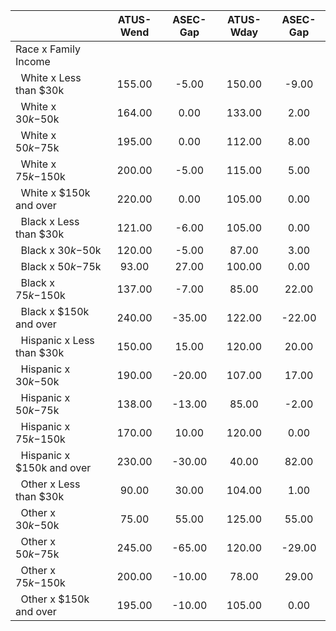 
|                      |    ATUS-Wend |     ASEC-Gap |    ATUS-Wday |     ASEC-Gap |
| -------------------- | :----------: | :----------: | :----------: | :----------: |
| Race x Family Income |              |              |              |              |
| &nbsp;&nbsp;White x Less than $30k |       155.00 |        -5.00 |       150.00 |        -9.00 |
| &nbsp;&nbsp;White x $30k-$50k |       164.00 |         0.00 |       133.00 |         2.00 |
| &nbsp;&nbsp;White x $50k-$75k |       195.00 |         0.00 |       112.00 |         8.00 |
| &nbsp;&nbsp;White x $75k-$150k |       200.00 |        -5.00 |       115.00 |         5.00 |
| &nbsp;&nbsp;White x $150k and over |       220.00 |         0.00 |       105.00 |         0.00 |
| &nbsp;&nbsp;Black x Less than $30k |       121.00 |        -6.00 |       105.00 |         0.00 |
| &nbsp;&nbsp;Black x $30k-$50k |       120.00 |        -5.00 |        87.00 |         3.00 |
| &nbsp;&nbsp;Black x $50k-$75k |        93.00 |        27.00 |       100.00 |         0.00 |
| &nbsp;&nbsp;Black x $75k-$150k |       137.00 |        -7.00 |        85.00 |        22.00 |
| &nbsp;&nbsp;Black x $150k and over |       240.00 |       -35.00 |       122.00 |       -22.00 |
| &nbsp;&nbsp;Hispanic x Less than $30k |       150.00 |        15.00 |       120.00 |        20.00 |
| &nbsp;&nbsp;Hispanic x $30k-$50k |       190.00 |       -20.00 |       107.00 |        17.00 |
| &nbsp;&nbsp;Hispanic x $50k-$75k |       138.00 |       -13.00 |        85.00 |        -2.00 |
| &nbsp;&nbsp;Hispanic x $75k-$150k |       170.00 |        10.00 |       120.00 |         0.00 |
| &nbsp;&nbsp;Hispanic x $150k and over |       230.00 |       -30.00 |        40.00 |        82.00 |
| &nbsp;&nbsp;Other x Less than $30k |        90.00 |        30.00 |       104.00 |         1.00 |
| &nbsp;&nbsp;Other x $30k-$50k |        75.00 |        55.00 |       125.00 |        55.00 |
| &nbsp;&nbsp;Other x $50k-$75k |       245.00 |       -65.00 |       120.00 |       -29.00 |
| &nbsp;&nbsp;Other x $75k-$150k |       200.00 |       -10.00 |        78.00 |        29.00 |
| &nbsp;&nbsp;Other x $150k and over |       195.00 |       -10.00 |       105.00 |         0.00 |

